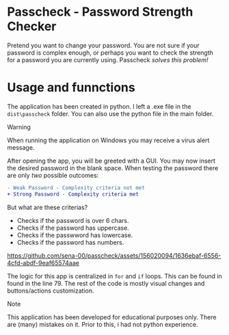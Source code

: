# Passcheck - Password Strength Checker

Pretend you want to change your password. You are not sure if your password is complex enough, or perhaps you want to check the strength for a password you are currently using.
Passcheck *solves this problem!*

# Usage and funnctions
The application has been created in python. I left a .exe file in the `dist\passcheck` folder. You can also use the python file in the main folder.
>[!WARNING]
>When running the application on Windows you may receive a virus alert message.

After opening the app, you will be greeted with a GUI. You may now insert the desired password in the blank space.
When testing the password there are only *two* possible outcomes:

```diff
- Weak Password - Complexity criteria not met
+ Strong Password - Complexity criteria met
```

But what are these criterias?

+ Checks if the password is over 6 chars.
+ Checks if the password has uppercase.
+ Checks if the passwword has lowercase.
+ Checks if the password has numbers.

https://github.com/sena-00/passcheck/assets/156020094/1636ebaf-6556-4cfd-abdf-9eaf65574aae

The logic for this app is centralized in `for` and `if` loops.
This can be found in found in the line 79. The rest of the code is mostly visual changes and buttons/actions customization.

>[!NOTE]
>This application has been developed for educational purposes only. There are (many) mistakes on it.
>Prior to this, i had not python experience.

